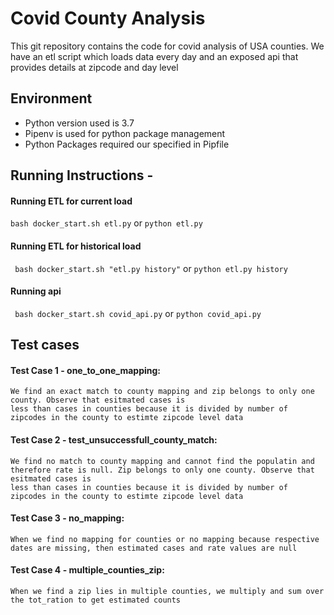 # Covid County Analysis

This git repository contains the code for covid analysis of USA counties. 
We have an etl script which loads data every day and an exposed api that provides details at zipcode and day level 

## Environment
- Python version used is 3.7
- Pipenv is used for python package management
- Python Packages required our specified in Pipfile

## Running Instructions -
#### Running ETL for current load
`bash docker_start.sh etl.py` or
`python etl.py`

#### Running ETL for historical load
` bash docker_start.sh "etl.py history"` or `python etl.py history`

#### Running api
` bash docker_start.sh covid_api.py` or `python covid_api.py `

## Test cases
#### Test Case 1 - one_to_one_mapping:
    We find an exact match to county mapping and zip belongs to only one county. Observe that esitmated cases is
    less than cases in counties because it is divided by number of zipcodes in the county to estimte zipcode level data
#### Test Case 2 - test_unsuccessfull_county_match:
    We find no match to county mapping and cannot find the populatin and therefore rate is null. Zip belongs to only one county. Observe that esitmated cases is
    less than cases in counties because it is divided by number of zipcodes in the county to estimte zipcode level data
#### Test Case 3 - no_mapping:
    When we find no mapping for counties or no mapping because respective dates are missing, then estimated cases and rate values are null
#### Test Case 4 - multiple_counties_zip:
    When we find a zip lies in multiple counties, we multiply and sum over the tot_ration to get estimated counts

